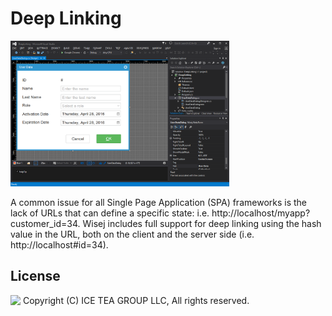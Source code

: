 Deep Linking
====

<img src="../Support/Images/DeepLinking.png" width="350" height="233">

A common issue for all Single Page Application (SPA) frameworks is the lack of URLs that can define a specific state: i.e. http://localhost/myapp?customer_id=34. Wisej includes full support for deep linking using the hash value in the URL, both on the client and the server side (i.e. http://localhost#id=34).

License
-------
<img src="http://iceteagroup.com/wp-content/uploads/2017/01/Square-64x64-trasp.png" height="20" align="top"> Copyright (C) ICE TEA GROUP LLC, All rights reserved.
